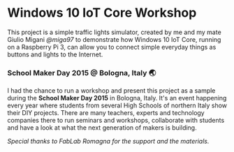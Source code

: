 # Windows 10 IoT Core Workshop
This project is a simple traffic lights simulator, created by me and my mate Giulio Migani *@miga97* to demonstrate how Windows 10 IoT Core, running on a Raspberry Pi 3, can allow you to connect simple everyday things as buttons and lights to the Internet.

### School Maker Day 2015 @ Bologna, Italy 🌏 
I had the chance to run a workshop and present this project as a sample during the **School Maker Day 2015** in Bologna, Italy. It's an event happening every year where students from several High Schools of northern Italy show their DIY projects. There are many teachers, experts and technology companies there to run seminars and workshops, collaborate with students and have a look at what the next generation of makers is building.

*Special thanks to FabLab Romagna for the support and the materials.*
